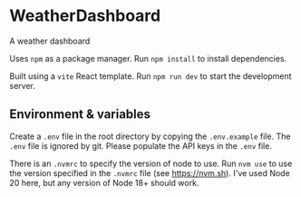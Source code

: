 # WeatherDashboard
A weather dashboard

Uses `npm` as a package manager. Run `npm install` to install dependencies.

Built using a `vite` React template. Run `npm run dev` to start the development server.

## Environment & variables

Create a `.env` file in the root directory by copying the `.env.example` file. The `.env` file is ignored by git.
Please populate the API keys in the `.env` file.

There is an `.nvmrc` to specify the version of node to use. Run `nvm use` to use the version specified in the `.nvmrc` file (see https://nvm.sh). I've used Node 20 here, but any version of Node 18+ should work.
